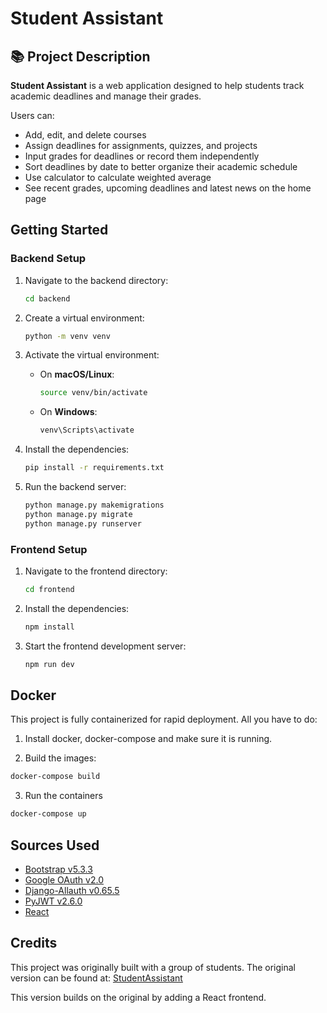 # Student Assistant

## 📚 Project Description

**Student Assistant** is a web application designed to help students track academic deadlines and manage their grades.

Users can:
- Add, edit, and delete courses
- Assign deadlines for assignments, quizzes, and projects
- Input grades for deadlines or record them independently
- Sort deadlines by date to better organize their academic schedule
- Use calculator to calculate weighted average
- See recent grades, upcoming deadlines and latest news on the home page



## Getting Started

### Backend Setup

1. Navigate to the backend directory:

    ```bash
    cd backend
    ```

2. Create a virtual environment:

    ```bash
    python -m venv venv
    ```

3. Activate the virtual environment:

    - On **macOS/Linux**:

        ```bash
        source venv/bin/activate
        ```

    - On **Windows**:

        ```bash
        venv\Scripts\activate
        ```

4. Install the dependencies:

    ```bash
    pip install -r requirements.txt
    ```

5. Run the backend server:

    ```bash
    python manage.py makemigrations
    python manage.py migrate
    python manage.py runserver
    ```


### Frontend Setup

1. Navigate to the frontend directory:

    ```bash
    cd frontend
    ```

2. Install the dependencies:

    ```bash
    npm install
    ```

3. Start the frontend development server:

    ```bash
    npm run dev
    ```

## Docker

This project is fully containerized for rapid deployment. All you have to do:

1. Install docker, docker-compose and make sure it is running.

2. Build the images:

```bash
docker-compose build
```

3. Run the containers

```bash
docker-compose up
```


## Sources Used

- [Bootstrap v5.3.3](https://getbootstrap.com/)
- [Google OAuth v2.0](https://developers.google.com/identity)
- [Django-Allauth v0.65.5](https://django-allauth.readthedocs.io)
- [PyJWT v2.6.0](https://pypi.org/project/PyJWT/)
- [React](https://react.dev/)


## Credits

This project was originally built with a group of students. The original version can be found at: [StudentAssistant](https://github.com/lordmitrii/StudentAssistant)

This version builds on the original by adding a React frontend.
